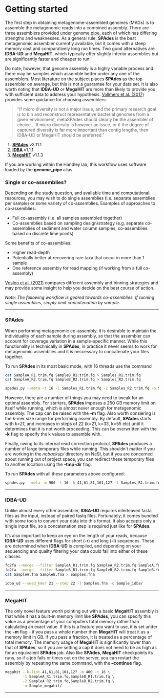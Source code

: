 # Getting started

The first step in obtaining metagenome-assembled genomes (MAGs) is to assemble the metagenomic reads into a combined assembly. There are three assemblers provided under genome pipe, each of which has differing strengths and weaknesses. As a general rule, **SPAdes** is the best metagenomic assembler currently available, but it comes with a steep memory cost and comparatively long run times. Two good alternatives are **IDBA-UD** and **MegaHIT**, which typically offer slightly inferior assemblies but are significantly faster and cheaper to run.

Do note, however, that genome assembly is a highly variable process and there may be samples which assemble better under any one of the assemblers. Most literature on the subject places **SPAdes** as the top assembler on average, but this is not a guarantee for your data set. It is also worth noting that **IDBA-UD** or **MegaHIT** are more than likely to provide you with sufficient data to address your hypothesis. [Vollmers et al. (2017)](https://doi.org/10.1371/journal.pone.0169662) provides some guidance for choosing assemblers:
> "If micro diversity is not a major issue, and the primary research goal is to bin and reconstruct representative bacterial genomes from a given environment, metaSPAdes should clearly be the assembler of choice... If micro diversity is however an issue, or if the degree of captured diversity is far more important than contig lengths, then IDBA-UD or MegaHIT should be preferred."

1. [**SPAdes**](https://github.com/ablab/spades) v3.11.1
1. [**IDBA**](https://github.com/loneknightpy/idba) v1.1.1
1. [**MegaHIT**](https://github.com/voutcn/megahit) v1.1.3

If you are working within the Handley lab, this workflow uses software loaded by the **genome_pipe** alias.

### Single or co-assemblies?
Depending on the study question, and available time and computational resources, you may wish to do single assemblies (i.e. separate assemblies per sample) or some variety of co-assemblies. Examples of approaches to co-assemblies:
- Full co-assembly (i.e. all samples assembled together)
- Co-assemblies based on sampling design/strategy (e.g. separate co-assemblies of sediment and water column samples, co-assemblies based on discrete time points)

Some benefits of co-assemblies: 
- Higher read-depth
- Potentially better at recovering rare taxa that occur in more than 1 sample
- One reference assembly for read mapping (if working from a full co-assembly) 

[Vosloo et al. (2021)](https://doi.org/10.1128/Spectrum.01434-21) compares different assembly and binning strategies and may provide some insight to help you decide on the best course of action.

*Note: The following workflow is geared towards co-assemblies. If running single assemblies, simply omit concatenation by sample.*

----
### SPAdes

When performing metagenomic co-assembly, it is desirable to maintain the individuality of each sample during assembly, so that the assembler can account for coverage variation in a sample-specific manner. While this functionality is technically in **SPAdes**, in practice it never seems to work for metagenomic assemblies and it is neccessary to concatenate your files together.

To run **SPAdes** in its most basic mode, with 16 threads use the command

```bash
cat SampleA_R1.trim.fq SampleB_R1.trim.fq > Samples_R1.trim.fq
cat SampleA_R2.trim.fq SampleB_R2.trim.fq > Samples_R2.trim.fq

spades.py --meta -t 16 -1 Samples_R1.trim.fq -2 Samples_R2.trim.fq -o Sample_spades/
```

However, there are a number of things you may need to tweak for an optimal assembly. For starters, **SPAdes** imposes a 250 GB memory limit on itself while running, which is almost never enough for metagenomic assembly. The cap can be raised with the **-m** flag. Also worth consiering is the k-mer size range for performing assembly. By default, **SPAdes** starts with *k=21*, and increases in steps of 22 (k=21, k=33, k=55 etc) until it determines that it is not worth proceeding. This can be overwritten with the **-k** flag to specify the k values to assemble with.

Finally, owing to its internal read correction protocol, **SPAdes** produces a number of large temporary files while running. This shouldn't matter if you are working in the *nobackup/* directory on NeSI, but if you are concerned about running out of project space, you can redirect these temporary files to another location using the **–tmp-dir** flag.

To run **SPAdes** with all these parameters above configured:

```bash
spades.py --meta -m 900 -t 16 -k 41,61,81,101,127 -1 Samples_R1.trim.fq -2 Samples_R2.trim.fq -o Sample_spades/
```

----

### IDBA-UD

Unlike almost every other assembler, **IDBA-UD** requires interleaved fasta files as the input, instead of paired fastq files. Fortunately, it comes bundled with some tools to convert your data into this format. It also accepts only a single input file, so a concatenation step is required just like for **SPAdes**.

It’s also important to keep an eye on the length of your reads, because **IDBA-UD** uses different flags for short (**-r**) and long (**-l**) sequences. These are determined when **IDBA-UD** is compiled, and depending on your sequencing and quailty filtering your data could fall into either of these classes.

```bash
fq2fa --merge --filter SampleA_R1.trim.fq SampleA_R2.trim.fq SampleA.fna
fq2fa --merge --filter SampleB_R1.trim.fq SampleB_R2.trim.fq SampleB.fna
cat SampleA.fna SampleB.fna > Samples.fna

idba_ud --seed_kmer 21 --step 22 -l Samples.fna -o Sample_idba/
```

----

### MegaHIT

The only novel feature worth pointing out with a basic **MegaHIT** assembly is that while it has a built-in memory limit like **SPAdes**, you can specify this value as a percentage of your computers total memory rather than calculating an exact value. If this is a feature you want to use, it is set under the **-m** flag - if you pass a whole number then **MegaHIT** will treat it as a memory limit in GB. If you pass a fraction, it is treated as a percentage of total memory. The memory usage of **MegaHIT** is significantly lower than that of **SPAdes**, so if you are setting a cap it does not need to be as high as for an equivalent **SPAdes** job. Also like **SPAdes**, **MegaHIT** checkpoints its runs, so if a job fails or times out on the server, you can restart the assembly by repeating the same command, with the **–continue** flag.

```bash
megahit --k-list 41,61,81,101,127 -m 400 -t 16 \
        -1 SampleA_R1.trim.fq,SampleB_R1.trim.fq \
        -2 SampleA_R2.trim.fq,SampleB_R2.trim.fq \
        -o Sample_megahit/
```

----
